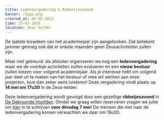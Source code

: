 ```yaml
---
title: Ledenvergadering & Ribbetjesavond
banner: /logo.png
created_at: 02-05-2013
time: 23-02-2016
location: Zeus kelder
---
```


De laatste lesweken van het academiejaar zijn aangebroken. Dat betekent jammer genoeg ook dat er enkele maanden geen Zeusactiviteiten zullen zijn.

Maar niet getreurd: als afsluiter organiseren we nog een <strong>ledenvergadering</strong> waar we de voorbije activiteiten zullen evalueren en een <strong>nieuw bestuur</strong> zullen kiezen voor volgend academiejaar. Als je interesse hebt om volgend jaar deel uit te maken van het bestuur of mee wil werken aan onze projecten, kom dan zeker eens luisteren! Deze vergadering vindt plaats op <strong>14 mei om 17u30</strong> in de Zeus-kelder.

Deze ledenvergadering wordt gevolgd door een gezellige <strong>ribbetjesavond</strong> in <a href="http://www.degekroondehoofden.be/">De Gekroonde Hoofden</a>. Omdat we graag willen reserveren vragen we jullie om <a href="https://docs.google.com/forms/d/1YuXP_PdigD50nuWoMevkrTN-Dz348-wT2rZ4G_FyikM/viewform">hier</a> in te schrijven <strong>voor dinsdag 7 mei</strong>! De mensen die niet naar de ledenvergadering komen verwachten we daar om 19u00.